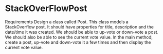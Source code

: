 # StackOverFlowPost

Requirements
Design a class called Post. This class models a StackOverflow post.
It should have properties for title, description and the date/time it was created.
We should be able to up-vote or down-vote a post. We should also be able to see the current vote value.
In the main method, create a post, up-vote and down-vote it a few times and then display the current vote value.
